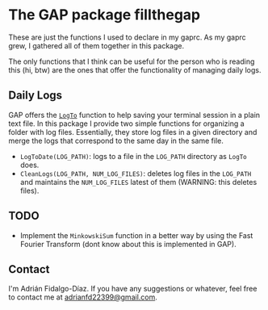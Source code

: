 # The GAP package fillthegap

These are just the functions I used to declare in my gaprc. As my gaprc grew, I gathered all of them together in this package.

The only functions that I think can be useful for the person who is reading this (hi, btw) are the ones that offer the functionality of managing daily logs.


## Daily Logs

GAP offers the [`LogTo`](https://docs.gap-system.org/doc/ref/chap9_mj.html#X79813A6686894960) function to help saving your terminal session in a plain text file. In this package I provide two simple functions for organizing a folder with log files. Essentially, they store log files in a given directory and merge the logs that correspond to the same day in the same file.

- `LogToDate(LOG_PATH)`: logs to a file in the `LOG_PATH` directory as `LogTo` does.
- `CleanLogs(LOG_PATH, NUM_LOG_FILES)`: deletes log files in the `LOG_PATH` and maintains the `NUM_LOG_FILES` latest of them (WARNING: this deletes files).


## TODO

- Implement the `MinkowskiSum` function in a better way by using the Fast Fourier Transform (dont know about this is implemented in GAP).


## Contact

I'm Adrián Fidalgo-Díaz. If you have any suggestions or whatever, feel free to contact me at adrianfd22399@gmail.com.
